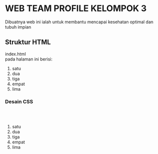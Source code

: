 <h1>WEB TEAM PROFILE KELOMPOK 3</h1><b></b>
Dibuatnya web ini ialah untuk membantu mencapai kesehatan optimal dan tubuh impian
<h2>Struktur HTML</h2>
index.html <br> pada halaman ini berisi:<br>
<ol>
 <li>satu<li>dua<li>tiga</li><li>empat</li><li>lima</li>
</ol>
<h3>Desain CSS</h3><br>
<br>
<ol>
 <li>satu<li>dua<li>tiga</li><li>empat</li><li>lima</li>
</ol>
